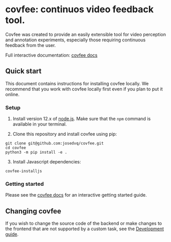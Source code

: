 # covfee: continuos video feedback tool.

Covfee was created to provide an easily extensible tool for video perception and annotation experiments, especially those requiring continuous feedback from the user.

Full interactive documentation: [covfee docs](https://master--5faeef49f6655f00210dbf35.chromatic.com)

## Quick start

This document contains instructions for installing covfee locally. We recommend that you work with covfee locally first even if you plan to put it online.

### Setup

1. Install version 12.x of [node.js](https://nodejs.org/en/download/). Make sure that the `npm` command is available in your terminal.

2. Clone this repository and install covfee using pip:

```
git clone git@github.com:josedvq/covfee.git
cd covfee
python3 -m pip install -e .
```

3. Install Javascript dependencies:
```
covfee-installjs
```

### Getting started

Please see the [covfee docs](https://master--5faeef49f6655f00210dbf35.chromatic.com) for an interactive getting started guide.

## Changing covfee
If you wish to change the source code of the backend or make changes to the frontend that are not supported by a custom task, see the [Development guide](docs/development.md).

